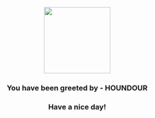 <p align="center">
            <img src="https://raw.githubusercontent.com/PokeAPI/sprites/master/sprites/pokemon/228.png" width="150" height="150">
          </p>
          <h3 align="center">You have been greeted by - <b>HOUNDOUR</b></h3>
          <h3 align="center">Have a nice day!</h3>
